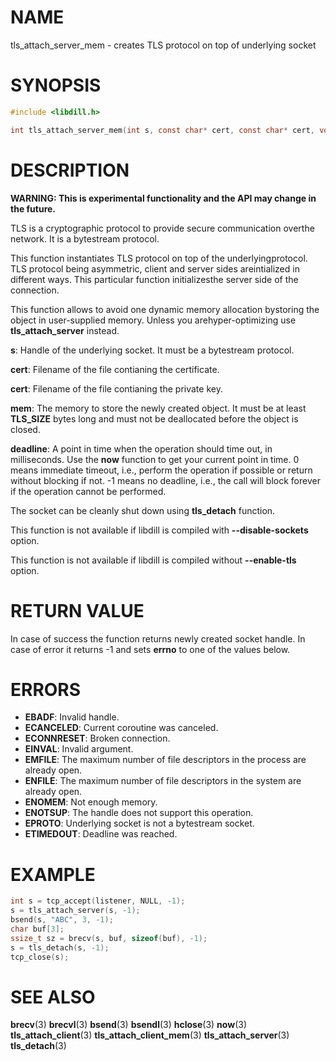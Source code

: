 # NAME

tls_attach_server_mem - creates TLS protocol on top of underlying socket

# SYNOPSIS

```c
#include <libdill.h>

int tls_attach_server_mem(int s, const char* cert, const char* cert, void* mem, int64_t deadline);
```

# DESCRIPTION

**WARNING: This is experimental functionality and the API may change in the future.**

TLS is a cryptographic protocol to provide secure communication overthe network. It is a bytestream protocol.

This function instantiates TLS protocol on top of the underlyingprotocol. TLS protocol being asymmetric, client and server sides areintialized in different ways. This particular function initializesthe server side of the connection.

This function allows to avoid one dynamic memory allocation bystoring the object in user-supplied memory. Unless you arehyper-optimizing use **tls_attach_server** instead.

**s**: Handle of the underlying socket. It must be a bytestream protocol.

**cert**: Filename of the file contianing the certificate.

**cert**: Filename of the file contianing the private key.

**mem**: The memory to store the newly created object. It must be at least **TLS_SIZE** bytes long and must not be deallocated before the object is closed.

**deadline**: A point in time when the operation should time out, in milliseconds. Use the **now** function to get your current point in time. 0 means immediate timeout, i.e., perform the operation if possible or return without blocking if not. -1 means no deadline, i.e., the call will block forever if the operation cannot be performed.

The socket can be cleanly shut down using **tls_detach** function.

This function is not available if libdill is compiled with **--disable-sockets** option.

This function is not available if libdill is compiled without **--enable-tls** option.

# RETURN VALUE

In case of success the function returns newly created socket handle. In case of error it returns -1 and sets **errno** to one of the values below.

# ERRORS

* **EBADF**: Invalid handle.
* **ECANCELED**: Current coroutine was canceled.
* **ECONNRESET**: Broken connection.
* **EINVAL**: Invalid argument.
* **EMFILE**: The maximum number of file descriptors in the process are already open.
* **ENFILE**: The maximum number of file descriptors in the system are already open.
* **ENOMEM**: Not enough memory.
* **ENOTSUP**: The handle does not support this operation.
* **EPROTO**: Underlying socket is not a bytestream socket.
* **ETIMEDOUT**: Deadline was reached.

# EXAMPLE

```c
int s = tcp_accept(listener, NULL, -1);
s = tls_attach_server(s, -1);
bsend(s, "ABC", 3, -1);
char buf[3];
ssize_t sz = brecv(s, buf, sizeof(buf), -1);
s = tls_detach(s, -1);
tcp_close(s);
```

# SEE ALSO

**brecv**(3) **brecvl**(3) **bsend**(3) **bsendl**(3) **hclose**(3) **now**(3) **tls_attach_client**(3) **tls_attach_client_mem**(3) **tls_attach_server**(3) **tls_detach**(3) 

